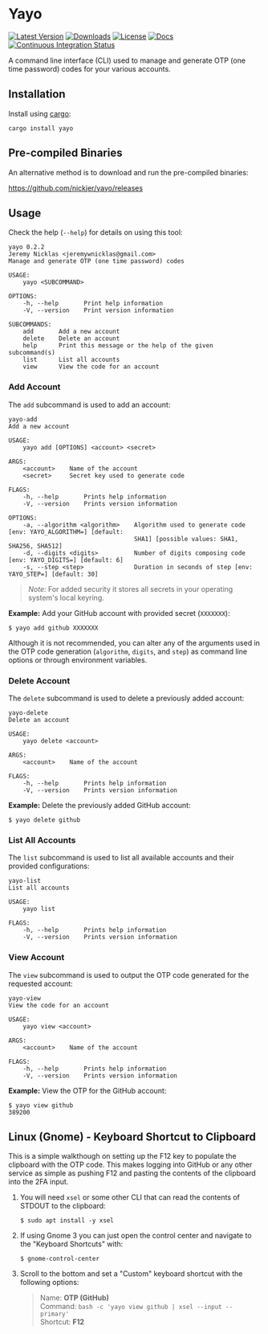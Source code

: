 # Yayo

[![Latest Version](https://img.shields.io/crates/v/yayo.svg)](https://crates.io/crates/yayo)
[![Downloads](https://img.shields.io/crates/d/yayo.svg)](https://crates.io/crates/yayo)
[![License](https://img.shields.io/github/license/nickjer/yayo.svg)](https://github.com/nickjer/yayo)
[![Docs](https://docs.rs/yayo/badge.svg)](https://docs.rs/yayo/)
[![Continuous Integration Status](https://github.com/nickjer/yayo/workflows/Continuous%20integration/badge.svg)](https://github.com/nickjer/yayo/actions)

A command line interface (CLI) used to manage and generate OTP (one time
password) codes for your various accounts.

## Installation

Install using [cargo]:

```shell
cargo install yayo
```

## Pre-compiled Binaries

An alternative method is to download and run the pre-compiled binaries:

https://github.com/nickjer/yayo/releases

## Usage

Check the help (`--help`) for details on using this tool:

```shell
yayo 0.2.2
Jeremy Nicklas <jeremywnicklas@gmail.com>
Manage and generate OTP (one time password) codes

USAGE:
    yayo <SUBCOMMAND>

OPTIONS:
    -h, --help       Print help information
    -V, --version    Print version information

SUBCOMMANDS:
    add       Add a new account
    delete    Delete an account
    help      Print this message or the help of the given subcommand(s)
    list      List all accounts
    view      View the code for an account
```

### Add Account

The `add` subcommand is used to add an account:

```shell
yayo-add
Add a new account

USAGE:
    yayo add [OPTIONS] <account> <secret>

ARGS:
    <account>    Name of the account
    <secret>     Secret key used to generate code

FLAGS:
    -h, --help       Prints help information
    -V, --version    Prints version information

OPTIONS:
    -a, --algorithm <algorithm>    Algorithm used to generate code [env: YAYO_ALGORITHM=] [default:
                                   SHA1] [possible values: SHA1, SHA256, SHA512]
    -d, --digits <digits>          Number of digits composing code [env: YAYO_DIGITS=] [default: 6]
    -s, --step <step>              Duration in seconds of step [env: YAYO_STEP=] [default: 30]
```

> *Note:* For added security it stores all secrets in your operating system's
> local keyring.

**Example:** Add your GitHub account with provided secret (`XXXXXXX`):

```console
$ yayo add github XXXXXXX
```

Although it is not recommended, you can alter any of the arguments used in the
OTP code generation (`algorithm`, `digits`, and `step`) as command line options
or through environment variables.

### Delete Account

The `delete` subcommand is used to delete a previously added account:

```shell
yayo-delete
Delete an account

USAGE:
    yayo delete <account>

ARGS:
    <account>    Name of the account

FLAGS:
    -h, --help       Prints help information
    -V, --version    Prints version information
```

**Example:** Delete the previously added GitHub account:

```console
$ yayo delete github
```

### List All Accounts

The `list` subcommand is used to list all available accounts and their provided
configurations:

```shell
yayo-list
List all accounts

USAGE:
    yayo list

FLAGS:
    -h, --help       Prints help information
    -V, --version    Prints version information
```

### View Account

The `view` subcommand is used to output the OTP code generated for the
requested account:

```shell
yayo-view
View the code for an account

USAGE:
    yayo view <account>

ARGS:
    <account>    Name of the account

FLAGS:
    -h, --help       Prints help information
    -V, --version    Prints version information
```

**Example:** View the OTP for the GitHub account:

```console
$ yayo view github
389200
```

## Linux (Gnome) - Keyboard Shortcut to Clipboard

This is a simple walkthough on setting up the F12 key to populate the clipboard
with the OTP code. This makes logging into GitHub or any other service as
simple as pushing F12 and pasting the contents of the clipboard into the 2FA
input.

1. You will need `xsel` or some other CLI that can read the contents of STDOUT
   to the clipboard:

   ```console
   $ sudo apt install -y xsel
   ```

2. If using Gnome 3 you can just open the control center and navigate to the
   "Keyboard Shortcuts" with:

   ```console
   $ gnome-control-center
   ```

3. Scroll to the bottom and set a "Custom" keyboard shortcut with the following
   options:

   > Name: **OTP (GitHub)**  
   > Command: `bash -c 'yayo view github | xsel --input --primary'`  
   > Shortcut: **F12**


[cargo]: https://doc.rust-lang.org/cargo/
